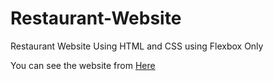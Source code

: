 # Restaurant-Website
Restaurant Website Using HTML and CSS using Flexbox Only

You can see the website from [Here](https://mabsoutachraf.github.io/Restaurant-Website/)
